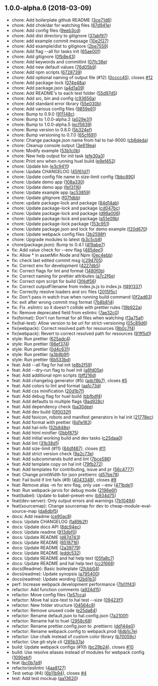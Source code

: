 <a name="1.0.0-alpha.6"></a>
## 1.0.0-alpha.6 (2018-03-09)

* chore: Add boilerplate github README ([3ce71d6](https://github.com/samiralajmovic/huel/commit/3ce71d6))
* chore: Add chokidar for watching files ([67d941e](https://github.com/samiralajmovic/huel/commit/67d941e))
* chore: Add config files ([9eeb3cd](https://github.com/samiralajmovic/huel/commit/9eeb3cd))
* chore: Add dist directory to gitignore ([37abf97](https://github.com/samiralajmovic/huel/commit/37abf97))
* chore: add example commit message ([10e2f27](https://github.com/samiralajmovic/huel/commit/10e2f27))
* chore: Add example/dist to gitignore ([2be7559](https://github.com/samiralajmovic/huel/commit/2be7559))
* chore: Add flag --all for tasks init ([65ae00f](https://github.com/samiralajmovic/huel/commit/65ae00f))
* chore: Add gitignore ([0fb8e43](https://github.com/samiralajmovic/huel/commit/0fb8e43))
* chore: Add keywords and commitlint ([07fc38e](https://github.com/samiralajmovic/huel/commit/07fc38e))
* chore: Add new default values ([76d05b9](https://github.com/samiralajmovic/huel/commit/76d05b9))
* chore: Add npm scripts ([6728739](https://github.com/samiralajmovic/huel/commit/6728739))
* chore: Add optional naming of output file (#12) ([0cccc45](https://github.com/samiralajmovic/huel/commit/0cccc45)), closes [#12](https://github.com/samiralajmovic/huel/issues/12)
* chore: Add package-lock ([074e48a](https://github.com/samiralajmovic/huel/commit/074e48a))
* chore: Add package.json ([a4d1a09](https://github.com/samiralajmovic/huel/commit/a4d1a09))
* chore: Add README's to each test folder ([55d97d5](https://github.com/samiralajmovic/huel/commit/55d97d5))
* chore: Add src, bin and config ([c93656a](https://github.com/samiralajmovic/huel/commit/c93656a))
* chore: Add standard error library ([55e030b](https://github.com/samiralajmovic/huel/commit/55e030b))
* chore: Add various config files ([9859e61](https://github.com/samiralajmovic/huel/commit/9859e61))
* chore: Bump to 0.9.0 ([911148c](https://github.com/samiralajmovic/huel/commit/911148c))
* chore: Bump to 1.0.0-alpha.2 ([a029e31](https://github.com/samiralajmovic/huel/commit/a029e31))
* chore: Bump to 1.0.0-alpha.5 ([ecf5639](https://github.com/samiralajmovic/huel/commit/ecf5639))
* chore: Bump version to 0.8.0 ([5b324ef](https://github.com/samiralajmovic/huel/commit/5b324ef))
* chore: Bump versioning to 0.7.0 ([65cf691](https://github.com/samiralajmovic/huel/commit/65cf691))
* chore: Change package.json name from hal to hal-9000 ([cb6deda](https://github.com/samiralajmovic/huel/commit/cb6deda))
* chore: Cleanup console output ([3e619ea](https://github.com/samiralajmovic/huel/commit/3e619ea))
* chore: Modify example ([53b1c0b](https://github.com/samiralajmovic/huel/commit/53b1c0b))
* chore: New help output for init task ([efe30a3](https://github.com/samiralajmovic/huel/commit/efe30a3))
* chore: Print env when running huel build ([e9ef452](https://github.com/samiralajmovic/huel/commit/e9ef452))
* chore: Update bin ([e3c9411](https://github.com/samiralajmovic/huel/commit/e3c9411))
* chore: Update CHANGELOG ([45f61d7](https://github.com/samiralajmovic/huel/commit/45f61d7))
* chore: Update config file name in size-limit config ([1bbc890](https://github.com/samiralajmovic/huel/commit/1bbc890))
* chore: Update demo app ([108a330](https://github.com/samiralajmovic/huel/commit/108a330))
* chore: Update demo app ([fef3116](https://github.com/samiralajmovic/huel/commit/fef3116))
* chore: Update example app ([ac53859](https://github.com/samiralajmovic/huel/commit/ac53859))
* chore: Update gitignore ([f07fdbb](https://github.com/samiralajmovic/huel/commit/f07fdbb))
* chore: update package-lock and package ([84d14ab](https://github.com/samiralajmovic/huel/commit/84d14ab))
* chore: Update package-lock and package ([cd047bc](https://github.com/samiralajmovic/huel/commit/cd047bc))
* chore: Update package-lock and package ([d98a006](https://github.com/samiralajmovic/huel/commit/d98a006))
* chore: Update package-lock and package ([a51e09b](https://github.com/samiralajmovic/huel/commit/a51e09b))
* chore: Update package-lock package ([153c951](https://github.com/samiralajmovic/huel/commit/153c951))
* chore: Update package.json and lock for demo example ([f20d670](https://github.com/samiralajmovic/huel/commit/f20d670))
* chore: Update webpack config files ([3b2598f](https://github.com/samiralajmovic/huel/commit/3b2598f))
* chore: Upgrade modules to latest ([b3c5cb8](https://github.com/samiralajmovic/huel/commit/b3c5cb8))
* chore(package.json): Bump to 0.4.1 ([4f9abe7](https://github.com/samiralajmovic/huel/commit/4f9abe7))
* fix: Add value check for --env flag ([485dee1](https://github.com/samiralajmovic/huel/commit/485dee1))
* fix: Allow * in assetMin Node and Npm ([0ec4ebb](https://github.com/samiralajmovic/huel/commit/0ec4ebb))
* fix: check last edited commit msg ([c294705](https://github.com/samiralajmovic/huel/commit/c294705))
* fix: Correct env for development ([4227db5](https://github.com/samiralajmovic/huel/commit/4227db5))
* fix: Correct flags for lint and format ([1480f0b](https://github.com/samiralajmovic/huel/commit/1480f0b))
* fix: Correct naming for prettier attributes ([a7c2f6e](https://github.com/samiralajmovic/huel/commit/a7c2f6e))
* fix: Correct npm script for build ([3f4df56](https://github.com/samiralajmovic/huel/commit/3f4df56))
* fix: Correct outputFilename from index.js.js to index.js ([f491337](https://github.com/samiralajmovic/huel/commit/f491337))
* fix: Correctly resolve loaders and src files ([2015f5c](https://github.com/samiralajmovic/huel/commit/2015f5c))
* fix: Don't pass in watch true when running build command ([0f2ad63](https://github.com/samiralajmovic/huel/commit/0f2ad63))
* fix: exit after wrong commit msg format ([7b8b814](https://github.com/samiralajmovic/huel/commit/7b8b814))
* fix: Fix .eslintrc so it doesn't collide with prettier rules ([19b922a](https://github.com/samiralajmovic/huel/commit/19b922a))
* fix: Remove deprecated field from eslintrc ([7ae32c0](https://github.com/samiralajmovic/huel/commit/7ae32c0))
* fix(format): Don't run format for all files when watching ([f3a75af](https://github.com/samiralajmovic/huel/commit/f3a75af))
* fix(hal-test): Allow version to be url for strict-versioning ([05c89d6](https://github.com/samiralajmovic/huel/commit/05c89d6))
* fix(webpack): Correct resolved path for resources ([9b0c7f4](https://github.com/samiralajmovic/huel/commit/9b0c7f4))
* fix(webpack): Revert to correct resolved path for resources ([91ff5d1](https://github.com/samiralajmovic/huel/commit/91ff5d1))
* style: Run prettier ([625adc4](https://github.com/samiralajmovic/huel/commit/625adc4))
* style: Run prettier ([98ef374](https://github.com/samiralajmovic/huel/commit/98ef374))
* style: Run prettier ([0d4c631](https://github.com/samiralajmovic/huel/commit/0d4c631))
* style: Run prettier ([a3b8b9f](https://github.com/samiralajmovic/huel/commit/a3b8b9f))
* style: Run prettier ([6b533bd](https://github.com/samiralajmovic/huel/commit/6b533bd))
* feat: Add --all flag for hal init ([e8b2f59](https://github.com/samiralajmovic/huel/commit/e8b2f59))
* feat: Add --dry-run flag to huel init ([a8fd05e](https://github.com/samiralajmovic/huel/commit/a8fd05e))
* feat: Add additional npm scripts ([bff216d](https://github.com/samiralajmovic/huel/commit/bff216d))
* feat: Add changelog generator (#5) ([adcf8b7](https://github.com/samiralajmovic/huel/commit/adcf8b7)), closes [#5](https://github.com/samiralajmovic/huel/issues/5)
* feat: Add colors to lint and format ([aa1c73d](https://github.com/samiralajmovic/huel/commit/aa1c73d))
* feat: Add css minification ([20d1b7f](https://github.com/samiralajmovic/huel/commit/20d1b7f))
* feat: Add debug flag for huel build ([bbfbdf4](https://github.com/samiralajmovic/huel/commit/bbfbdf4))
* feat: Add defaults to multiple flags ([9ad928c](https://github.com/samiralajmovic/huel/commit/9ad928c))
* feat: Add dependency check ([ba30dee](https://github.com/samiralajmovic/huel/commit/ba30dee))
* feat: Add dev build ([0f0032f](https://github.com/samiralajmovic/huel/commit/0f0032f))
* feat: Add favicon, robots and manifest generators in hal init ([21778ec](https://github.com/samiralajmovic/huel/commit/21778ec))
* feat: Add format with prettier ([6d1e163](https://github.com/samiralajmovic/huel/commit/6d1e163))
* feat: Add hal-info ([52b848e](https://github.com/samiralajmovic/huel/commit/52b848e))
* feat: Add html minifier ([0bbf875](https://github.com/samiralajmovic/huel/commit/0bbf875))
* feat: Add initial working build and dev tasks ([c25daa0](https://github.com/samiralajmovic/huel/commit/c25daa0))
* feat: Add lint ([31b38d1](https://github.com/samiralajmovic/huel/commit/31b38d1))
* feat: Add size-limit (#11) ([84df487](https://github.com/samiralajmovic/huel/commit/84df487)), closes [#11](https://github.com/samiralajmovic/huel/issues/11)
* feat: Add strict version check ([9a2c73e](https://github.com/samiralajmovic/huel/commit/9a2c73e))
* feat: Add subcommands build and lint ([7bce586](https://github.com/samiralajmovic/huel/commit/7bce586))
* feat: Add template copy on hal init ([79fb272](https://github.com/samiralajmovic/huel/commit/79fb272))
* feat: Add templates for contributing, issue and pr ([56c4777](https://github.com/samiralajmovic/huel/commit/56c4777))
* feat: Change printWidth for json prettierrc ([d57be78](https://github.com/samiralajmovic/huel/commit/d57be78))
* feat: Fail build if lint fails (#9) ([4043348](https://github.com/samiralajmovic/huel/commit/4043348)), closes [#9](https://github.com/samiralajmovic/huel/issues/9)
* feat: Remove alias -m for env flag, only use --env ([471bde1](https://github.com/samiralajmovic/huel/commit/471bde1))
* feat: Run webpack-jarvis for debug mode ([2196e6f](https://github.com/samiralajmovic/huel/commit/2196e6f))
* feat(babel): Update to babel-preset-env ([b934d75](https://github.com/samiralajmovic/huel/commit/b934d75))
* feat(dev-server): Only output errors and warnings ([7b10494](https://github.com/samiralajmovic/huel/commit/7b10494))
* feat(sourcemap): Change sourcemap for dev to cheap-module-eval-source-map ([da8dbf5](https://github.com/samiralajmovic/huel/commit/da8dbf5))
* docs: Add readme ([ce90ac8](https://github.com/samiralajmovic/huel/commit/ce90ac8))
* docs: Update CHANGELOG ([fa89b2f](https://github.com/samiralajmovic/huel/commit/fa89b2f))
* docs: Update docs API ([8dc94ec](https://github.com/samiralajmovic/huel/commit/8dc94ec))
* docs: Update readme ([913dbf0](https://github.com/samiralajmovic/huel/commit/913dbf0))
* docs: Update README ([d87d743](https://github.com/samiralajmovic/huel/commit/d87d743))
* docs: Update README ([8518716](https://github.com/samiralajmovic/huel/commit/8518716))
* docs: Update README ([2a39779](https://github.com/samiralajmovic/huel/commit/2a39779))
* docs: Update README ([eddc532](https://github.com/samiralajmovic/huel/commit/eddc532))
* docs: Update README and hal help text ([05fa8c7](https://github.com/samiralajmovic/huel/commit/05fa8c7))
* docs: Update README and hal help text ([cc2f668](https://github.com/samiralajmovic/huel/commit/cc2f668))
* docs(Readme): Basic boilerplate ([2fcbb04](https://github.com/samiralajmovic/huel/commit/2fcbb04))
* docs(readme): Update synopsis ([a795400](https://github.com/samiralajmovic/huel/commit/a795400))
* docs(readme): Update wording ([12b61b3](https://github.com/samiralajmovic/huel/commit/12b61b3))
* perf: Increase webpack development performance ([7b01f43](https://github.com/samiralajmovic/huel/commit/7b01f43))
* refactor: Add function comments ([a924d15](https://github.com/samiralajmovic/huel/commit/a924d15))
* refactor: Move config files ([1e57cca](https://github.com/samiralajmovic/huel/commit/1e57cca))
* refactor: Move hal size-test to hal test --size ([09423f1](https://github.com/samiralajmovic/huel/commit/09423f1))
* refactor: New folder structure ([04564c8](https://github.com/samiralajmovic/huel/commit/04564c8))
* refactor: Remove unused code ([e25da84](https://github.com/samiralajmovic/huel/commit/e25da84))
* refactor: Rename default.json to hal.config.json ([7a2100f](https://github.com/samiralajmovic/huel/commit/7a2100f))
* refactor: Rename hal to huel ([2958c68](https://github.com/samiralajmovic/huel/commit/2958c68))
* refactor: Rename prettier.config.json to .prettierrc ([dd144e0](https://github.com/samiralajmovic/huel/commit/dd144e0))
* refactor: Rename webpack.config to webpack.prod ([8db1c7e](https://github.com/samiralajmovic/huel/commit/8db1c7e))
* refactor: Use chalk instead of custom color library ([b70059c](https://github.com/samiralajmovic/huel/commit/b70059c))
* refactor: Use git-style cli ([285b37a](https://github.com/samiralajmovic/huel/commit/285b37a))
* build: Update webpack configs (#10) ([bc29b24](https://github.com/samiralajmovic/huel/commit/bc29b24)), closes [#10](https://github.com/samiralajmovic/huel/issues/10)
* build: Use resolve aliases instead of modules for webpack config ([1090ebf](https://github.com/samiralajmovic/huel/commit/1090ebf))
* feat ([bc0b7a9](https://github.com/samiralajmovic/huel/commit/bc0b7a9))
* refactor(eslintrc ([4aa8127](https://github.com/samiralajmovic/huel/commit/4aa8127))
* Test setup (#4) ([6b11b94](https://github.com/samiralajmovic/huel/commit/6b11b94)), closes [#4](https://github.com/samiralajmovic/huel/issues/4)
* test: Add test mockup ([aa13620](https://github.com/samiralajmovic/huel/commit/aa13620))



